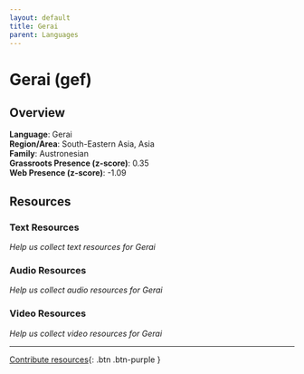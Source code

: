 ```yaml
---
layout: default
title: Gerai
parent: Languages
---
```


# Gerai (gef)

## Overview

**Language**: Gerai  
**Region/Area**: South-Eastern Asia, Asia  
**Family**: Austronesian  
**Grassroots Presence (z-score)**: 0.35  
**Web Presence (z-score)**: -1.09  

## Resources

### Text Resources
*Help us collect text resources for Gerai*

### Audio Resources
*Help us collect audio resources for Gerai*

### Video Resources
*Help us collect video resources for Gerai*

---

[Contribute resources](https://forms.office.com/e/1SfLJx3u1r){: .btn .btn-purple }

